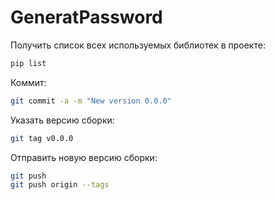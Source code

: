 # GeneratPassword
Получить список всех используемых библиотек в проекте:
```bash
pip list
```

Коммит:
```bash
git commit -a -m "New version 0.0.0"
```

Указать версию сборки:
```bash
git tag v0.0.0
```

Отправить новую версию сборки:
```bash
git push
git push origin --tags
```